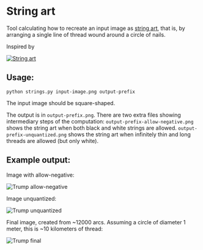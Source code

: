 # String art

Tool calculating how to recreate an input image as [string art](https://en.wikipedia.org/wiki/String_art),
that is, by arranging a single line of thread wound around a circle of nails.

Inspired by

[![String art](http://img.youtube.com/vi/ngGIkHFWwHM/0.jpg)](http://www.youtube.com/watch?v=ngGIkHFWwHM "String art")


## Usage:

```python strings.py input-image.png output-prefix```

The input image should be square-shaped.

The output is in ```output-prefix.png```. There are two extra files showing intermediary steps of the computation:
```output-prefix-allow-negative.png``` shows the string art when both black and white strings are allowed.
```output-prefix-unquantized.png``` shows the string art when infinitely thin and long threads are allowed (but only white).

## Example output:

Image with allow-negative:

![Trump allow-negative](http://people.mokk.bme.hu/~daniel/trump-h180-r250-q50-c0.3-allow-negative.png)

Image unquantized:

![Trump unquantized](http://people.mokk.bme.hu/~daniel/trump-h180-r250-q50-c0.3-unquantized.png)

Final image, created from ~12000 arcs. Assuming a circle of diameter 1 meter, this is ~10 kilometers of thread:

![Trump final](http://people.mokk.bme.hu/~daniel/trump-h180-r250-q50-c0.3.png)
